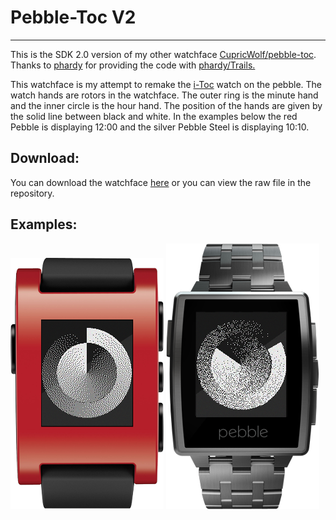 # Pebble-Toc V2
---

This is the SDK 2.0 version of my other watchface [CupricWolf/pebble-toc](https://github.com/CupricWolf/pebble-toc).
Thanks to [phardy](https://github.com/phardy) for providing the code with [phardy/Trails.](https://github.com/phardy/Trails)

This watchface is my attempt to remake the [i-Toc](http://www.i-toc.com/) watch on the pebble.
The watch hands are rotors in the watchface.
The outer ring is the minute hand and the inner circle is the hour hand.
The position of the hands are given by the solid line between black and white.
In the examples below the red Pebble is displaying 12:00 and the silver Pebble Steel is displaying 10:10.

## Download:
You can download the watchface [here](/Pebble_Toc.pbw?raw=true) or you can view the raw file in the repository.

## Examples:

![Photo](/examples/example_1.png "This one reads 12:00") ![Photo](/examples/example_2.png "This one reads 10:10")
